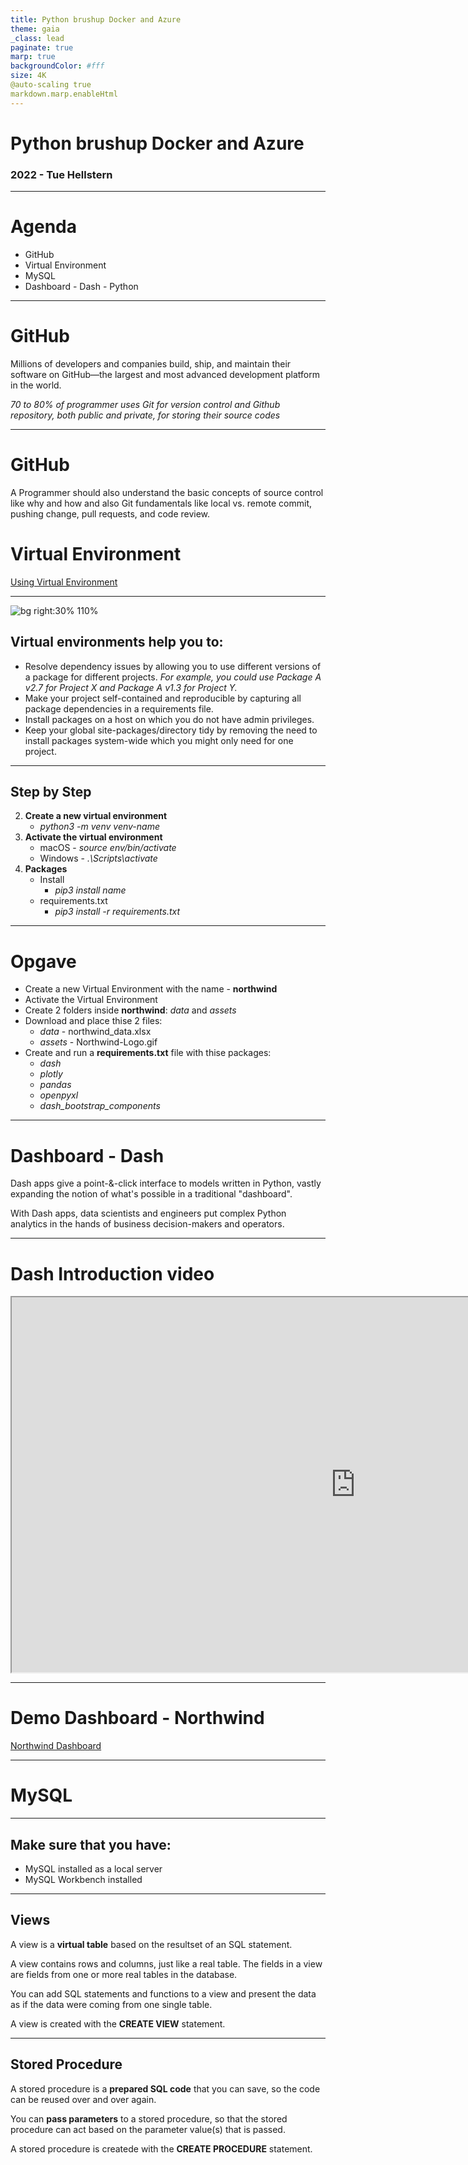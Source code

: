 ```yaml
---
title: Python brushup Docker and Azure
theme: gaia
_class: lead
paginate: true
marp: true
backgroundColor: #fff
size: 4K
@auto-scaling true
markdown.marp.enableHtml
---
```


<!--
_backgroundColor: black
_color: white
-->

# Python brushup Docker and Azure
### 2022 - Tue Hellstern

---

# Agenda

- GitHub
- Virtual Environment
- MySQL
- Dashboard - Dash - Python

---
<!--
_backgroundColor: black
_color: white
-->

# GitHub <!-- fit -->
Millions of developers and companies build, ship, and maintain their software on GitHub—the largest and most advanced development platform in the world.

*70 to 80% of programmer uses Git for version control and Github repository, both public and private, for storing their source codes*

---

# GitHub
A Programmer should also understand the basic concepts of source control like why and how and also Git fundamentals like local vs. remote commit, pushing change, pull requests, and code review.

<!--
_backgroundColor: black
_color: white
-->

# Virtual Environment <!-- fit -->
[Using Virtual Environment](./Using_Virtual_Environments.md)

---
![bg right:30% 110%](./image/virtual-environment.png)

## Virtual environments help you to:

- Resolve dependency issues by allowing you to use different versions of a package for different projects. *For example, you could use Package A v2.7 for Project X and Package A v1.3 for Project Y.*
- Make your project self-contained and reproducible by capturing all package dependencies in a requirements file.
- Install packages on a host on which you do not have admin privileges.
- Keep your global site-packages/directory tidy by removing the need to install packages system-wide which you might only need for one project.

---

## Step by Step

2. **Create a new virtual environment**
    - *python3 -m venv venv-name*
3. **Activate the virtual environment**
    - macOS - *source env/bin/activate*
    - Windows - *.\Scripts\activate*
4. **Packages**
    - Install 
        - *pip3 install name*
    - requirements.txt
        - *pip3 install -r requirements.txt*

---

# Opgave

- Create a new Virtual Environment with the name - **northwind**
- Activate the Virtual Environment
- Create 2 folders inside **northwind**: *data* and *assets*
- Download and place thise 2 files:
    - *data* - northwind_data.xlsx
    - *assets* - Northwind-Logo.gif
- Create and run a **requirements.txt** file with thise packages:
    - *dash*
    - *plotly*
    - *pandas*
    - *openpyxl*
    - *dash_bootstrap_components*

---

<!--
_backgroundColor: black
_color: white
-->

# Dashboard - Dash <!-- fit -->

Dash apps give a point-&-click interface to models written in Python, vastly expanding the notion of what's possible in a traditional "dashboard".

With Dash apps, data scientists and engineers put complex Python analytics in the hands of business decision-makers and operators.

---

# Dash Introduction video

<iframe width="1100" height="600"
src="https://player.vimeo.com/video/458223712?h=ac77255d72">
</iframe>

---

# Demo Dashboard - Northwind
[Northwind Dashboard](./NorthwindDashboard.md)

---

<!--
_backgroundColor: black
_color: white
-->

# MySQL <!-- fit -->

---

## Make sure that you have:

- MySQL installed as a local server
- MySQL Workbench installed

---

## Views
A view is a **virtual table** based on the resultset of an SQL statement.

A view contains rows and columns, just like a real table. The fields in a view are fields from one or more real tables in the database.

You can add SQL statements and functions to a view and present the data as if the data were coming from one single table.

A view is created with the **CREATE VIEW** statement. 

---

##  Stored Procedure
A stored procedure is a **prepared SQL code** that you can save, so the code can be reused over and over again.

You can **pass parameters** to a stored procedure, so that the stored procedure can act based on the parameter value(s) that is passed.

A stored procedure is createde with the **CREATE PROCEDURE** statement.
